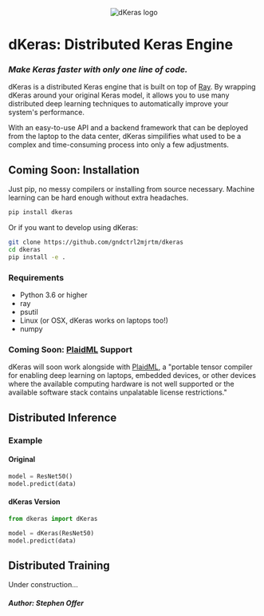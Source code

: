 <p align="center">
  <img src="https://github.com/gndctrl2mjrtm/dkeras/blob/master/assets/dkeras_logo.png?raw=true" alt="dKeras logo"/>
</p>

# dKeras: Distributed Keras Engine
### ***Make Keras faster with only one line of code.***

dKeras is a distributed Keras engine that is built on top of 
[Ray](https://github.com/ray-project/ray). By wrapping dKeras around your
original Keras model, it allows you to use many distributed deep learning
techniques to automatically improve your system's performance.


With an easy-to-use API and a backend framework that can be deployed from
the laptop to the data center, dKeras simpilifies what used to be a complex
and time-consuming process into only a few adjustments.


## Coming Soon: Installation
Just pip, no messy compilers or installing from source necessary. Machine learning can be hard enough without extra headaches.
```bash
pip install dkeras
```

Or if you want to develop using dKeras:
```bash
git clone https://github.com/gndctrl2mjrtm/dkeras
cd dkeras
pip install -e .
```

### Requirements

- Python 3.6 or higher
- ray
- psutil
- Linux (or OSX, dKeras works on laptops too!)
- numpy

### Coming Soon: [PlaidML](https://github.com/plaidml/plaidml) Support
dKeras will soon work alongside with [PlaidML](https://github.com/plaidml/plaidml), 
a "portable tensor compiler for enabling deep learning on laptops, embedded devices, 
or other devices where the available computing hardware is not well 
supported or the available software stack contains unpalatable 
license restrictions." 

## Distributed Inference

### Example

#### Original
```python
model = ResNet50()
model.predict(data)
```
#### dKeras Version
```python
from dkeras import dKeras

model = dKeras(ResNet50)
model.predict(data)
```

## Distributed Training

Under construction...


#### ***Author: Stephen Offer***